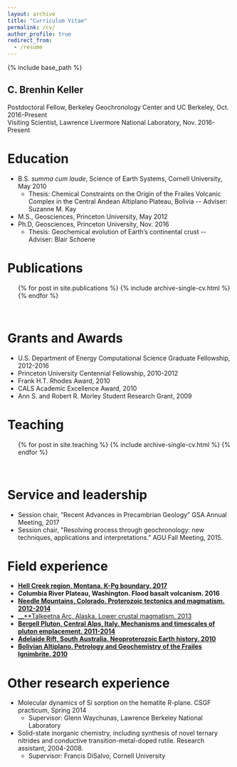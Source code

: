 ```yaml
---
layout: archive
title: "Curriculum Vitae"
permalink: /cv/
author_profile: true
redirect_from:
  - /resume
---
```

{% include base_path %}

C. Brenhin Keller
---
Postdoctoral Fellow, Berkeley Geochronology Center and UC Berkeley, Oct. 2016-Present <br/>
Visiting Scientist, Lawrence Livermore National Laboratory, Nov. 2016-Present


Education
======
* B.S. <i>summa cum laude</i>, Science of Earth Systems, Cornell University, May 2010
  * Thesis: Chemical Constraints on the Origin of the Frailes Volcanic Complex in the Central Andean Altiplano Plateau, Bolivia -- Adviser: Suzanne M. Kay
* M.S., Geosciences, Princeton University, May 2012
* Ph.D, Geosciences, Princeton University, Nov. 2016
  * Thesis: Geochemical evolution of Earth’s continental crust -- Adviser: Blair Schoene


Publications
======
  <ul>{% for post in site.publications %}
    {% include archive-single-cv.html %}
  {% endfor %}</ul>
  <br/>


Grants and Awards
======
* U.S. Department of Energy Computational Science Graduate Fellowship, 2012-2016
* Princeton University Centennial Fellowship, 2010-2012
* Frank H.T. Rhodes Award, 2010
* CALS Academic Excellence Award, 2010
* Ann S. and Robert R. Morley Student Research Grant, 2009


Teaching
======
  <ul>{% for post in site.teaching %}
    {% include archive-single-cv.html %}
  {% endfor %}</ul>
  <br/>
  
Service and leadership
======
* Session chair, “Recent Advances in Precambrian Geology” GSA Annual Meeting, 2017 
* Session chair, "Resolving process through geochronology: new techniques, applications and interpretations.” AGU Fall Meeting, 2015.

Field experience
======
* [__**Hell Creek region, Montana. K-Pg boundary. 2017**__](/portfolio/100-hell-creek-2017/)
* **Columbia River Plateau, Washington. Flood basalt volcanism. 2016**
* [__**Needle Mountains, Colorado. Proterozoic tectonics and magmatism. 2012-2014**__](/portfolio/105-needle-mountains-2014/)
* [__**Talkeetna Arc, Alaska. Lower crustal magmatism. 2013](/portfolio/106-talkeetna-2013/**__)
* [__**Bergell Pluton, Central Alps, Italy. Mechanisms and timescales of pluton emplacement. 2011-2014**__](/portfolio/109-bergell-2011/)
* [__**Adelaide Rift, South Australia. Neoproterozoic Earth history. 2010**__](/portfolio/110-flinders-2010/)
* [__**Bolivian Altiplano. Petrology and Geochemistry of the Frailes Ignimbrite. 2010**__](/portfolio/111-frailes-2010/)

Other research experience
======
* Molecular dynamics of Si sorption on the hematite R-plane. CSGF practicum, Spring 2014
  * Supervisor: Glenn Waychunas, Lawrence Berkeley National Laboratory
* Solid-state inorganic chemistry, including synthesis of novel ternary nitrides and conductive transition-metal-doped rutile. Research assistant, 2004-2008.
  * Supervisor: Francis DiSalvo, Cornell University
  

